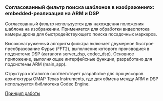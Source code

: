 ### Согласованный фильтр поиска шаблонов в изображениях: embedded-реализация на ARM и DSP

Согласованный фильтр используется для нахождения положения шаблона на изображении. Применяется для обработки видеопотока камеры дрона для быстродействующего поиска посадочных маркеров.

Высоконагруженный алгоритм фильтра включает двумерное быстрое преобразование Фурье (FFT2), выполнение которого производися в подсистеме DSP (каталоги server_dsp, codec_dsp). Основное приложение, выполняющее интерфейсные функции, разработано для подсистемы ARM (main_app).

Структура каталогов соответствует разработке для процессоров архитектуры OMAP Texas Instruments, где для обмена между ARM и DSP используется библиотека Codec Engine.

[Принцип работы](http://www.nazim.ru/2269)
